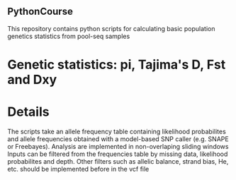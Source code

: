 ## PythonCourse

This repository contains python scripts for calculating basic population genetics statistics from pool-seq samples

# Genetic statistics: pi, Tajima's D, Fst and Dxy

# Details

The scripts take an allele frequency table containing likelihood probabilites and allele frequencies obtained with a model-based SNP caller (e.g. SNAPE or Freebayes).
Analysis are implemented in non-overlaping sliding windows
Inputs can be filtered from the frequencies table by missing data, likelihood probabilites and depth. Other filters such as allelic balance, strand bias, He, etc. should be implemented before in the vcf file

